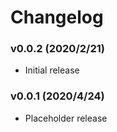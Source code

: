 # Changelog

### v0.0.2 (2020/2/21)

- Initial release

### v0.0.1 (2020/4/24)

- Placeholder release
